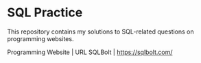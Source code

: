 # SQL Practice
This repository contains my solutions to SQL-related questions on programming websites.

Programming Website | URL
SQLBolt | https://sqlbolt.com/
